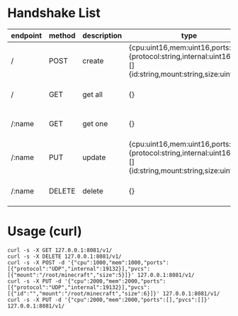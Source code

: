 # Handshake List
| endpoint | method | description | type                                                                                                         | response                                                                                                                                     | 
| -------- | ------ | ----------- | ------------------------------------------------------------------------------------------------------------ | -------------------------------------------------------------------------------------------------------------------------------------------- | 
| /        | POST   | create      | {cpu:uint16,mem:uint16,ports:[]{protocol:string,internal:uint16},pvc:[]{id:string,mount:string,size:uint16}} | []{id:string,name:string,status:string,ports:[]{protocol:string,internal:uint16,external:uint16},pvc:[]{id:string,mount:string,size:uint16}} | 
| /        | GET    | get all     | {}                                                                                                           | []{id:string,name:string,status:string,ports:[]{protocol:string,internal:uint16,external:uint16},pvc:[]{id:string,mount:string,size:uint16}} | 
| /:name   | GET    | get one     | {}                                                                                                           | []{id:string,name:string,status:string,ports:[]{protocol:string,internal:uint16,external:uint16},pvc:[]{id:string,mount:string,size:uint16}} | 
| /:name   | PUT    | update      | {cpu:uint16,mem:uint16,ports:[]{protocol:string,internal:uint16},pvc:[]{id:string,mount:string,size:uint16}} | []{id:string,name:string,status:string,ports:[]{protocol:string,internal:uint16,external:uint16},pvc:[]{id:string,mount:string,size:uint16}} | 
| /:name   | DELETE | delete      | {}                                                                                                           | []{id:string,name:string,status:string,ports:[]{protocol:string,internal:uint16,external:uint16},pvc:[]{id:string,mount:string,size:uint16}} |

# Usage (curl)
```
curl -s -X GET 127.0.0.1:8081/v1/
curl -s -X DELETE 127.0.0.1:8081/v1/
curl -s -X POST -d '{"cpu":1000,"mem":1000,"ports":[{"protocol":"UDP","internal":19132}],"pvcs":[{"mount":"/root/minecraft","size":5}]}' 127.0.0.1:8081/v1/
curl -s -X PUT -d '{"cpu":2000,"mem":2000,"ports":[{"protocol":"UDP","internal":19132}],"pvcs":[{"id":"","mount":"/root/minecraft","size":6}]}' 127.0.0.1:8081/v1/
curl -s -X PUT -d '{"cpu":2000,"mem":2000,"ports":[],"pvcs":[]}' 127.0.0.1:8081/v1/
```